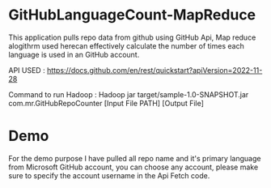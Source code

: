 # GitHubLanguageCount-MapReduce
This application pulls repo data from github using GitHub Api, Map reduce alogithrm used herecan effectively calculate the number of times each language is used 
in an GitHub account.

API USED : https://docs.github.com/en/rest/quickstart?apiVersion=2022-11-28

Command to run Hadoop : Hadoop jar target/sample-1.0-SNAPSHOT.jar com.mr.GitHubRepoCounter [Input File PATH] [Output File]

# Demo
For the demo purpose I have pulled all repo name and it's primary language from Microsoft GitHub account, you can choose any account, please make sure to specify the account username in the Api Fetch code.
